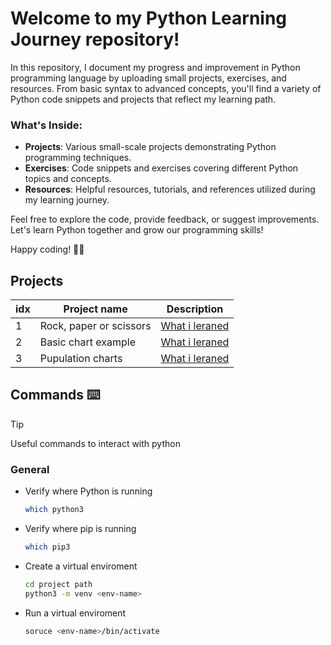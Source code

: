 # Welcome to my Python Learning Journey repository!

In this repository, I document my progress and improvement in Python programming language by uploading small projects, exercises, and resources. From basic syntax to advanced concepts, you'll find a variety of Python code snippets and projects that reflect my learning path.

### What's Inside:

-   **Projects**: Various small-scale projects demonstrating Python programming techniques.
-   **Exercises**: Code snippets and exercises covering different Python topics and concepts.
-   **Resources**: Helpful resources, tutorials, and references utilized during my learning journey.

Feel free to explore the code, provide feedback, or suggest improvements. Let's learn Python together and grow our programming skills!

Happy coding! 🐍✨

## Projects

| idx | Project name            | Description                                    |
| --- | ----------------------- | ---------------------------------------------- |
| 1   | Rock, paper or scissors | [What i leraned](/rps-game/README.md)          |
| 2   | Basic chart example     | [What i leraned](/matplotlib-charts/README.md) |
| 3   | Pupulation charts       | [What i leraned](/population-charts/README.md) |

## Commands ⌨️

> [!TIP]
> Useful commands to interact with python

### General

-   Verify where Python is running

    ```sh
    which python3
    ```

-   Verify where pip is running

    ```sh
    which pip3
    ```

-   Create a virtual enviroment

    ```sh
    cd project path
    python3 -m venv <env-name>
    ```

-   Run a virtual enviroment
    ```sh
    soruce <env-name>/bin/activate
    ```
